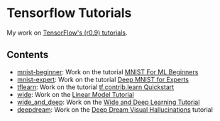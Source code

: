 # Tensorflow Tutorials

My work on [TensorFlow's (r0.9) tutorials](https://www.tensorflow.org/versions/r0.9/tutorials/index.html).

## Contents

- [mnist-beginner](mnist-beginner): Work on the tutorial [MNIST For ML Beginners](https://www.tensorflow.org/versions/r0.9/tutorials/mnist/beginners/index.html)
- [mnist-expert](mnist-expert): Work on the tutorial [Deep MNIST for Experts](https://www.tensorflow.org/versions/r0.9/tutorials/mnist/pros/index.html)
- [tflearn](tflearn): Work on the tutorial [tf.contrib.learn Quickstart](https://www.tensorflow.org/versions/r0.9/tutorials/tflearn/index.html)
- [wide](wide): Work on the [Linear Model Tutorial](https://www.tensorflow.org/versions/r0.9/tutorials/wide/index.html)
- [wide_and_deep](wide_and_deep): Work on the [Wide and Deep Learning Tutorial](https://www.tensorflow.org/versions/r0.9/tutorials/wide_and_deep/index.html)
- [deepdream](deepdream): Work on the [Deep Dream Visual Hallucinations](https://github.com/tensorflow/tensorflow/blob/r0.9/tensorflow/examples/tutorials/deepdream/deepdream.ipynb) tutorial